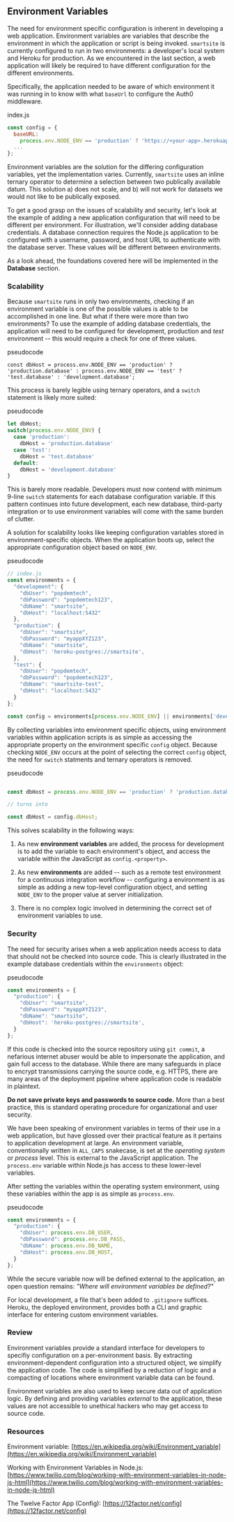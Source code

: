 ## Environment Variables
The need for environment specific configuration is inherent in developing a web application. Environment variables are variables that describe the environment in which the application or script is being invoked. `smartsite` is currently configured to run in two environments: a developer's local system and Heroku for production. As we encountered in the last section, a web application will likely be required to have different configuration for the different environments.

Specifically, the application needed to be aware of which environment it was running in to know with what `baseUrl` to configure the Auth0 middleware.

<div class="filename">index.js</div>

```javascript
const config = {
  baseURL:
    process.env.NODE_ENV == 'production' ? 'https://<your-app>.herokuapp.com' : 'https://localhost:3001',
  ...
};
```

Environment variables are the solution for the differing configuration variables, yet the implementation varies. Currently, `smartsite` uses an inline ternary operator to determine a selection between two publically available datum. This solution a) does not scale, and b) will not work for datasets we would not like to be publically exposed.

To get a good grasp on the issues of scalability and security, let's look at the example of adding a new application configuration that will need to be different per environment. For illustration, we'll consider adding database credentials. A database connection requires the Node.js application to be configured with a username, password, and host URL to authenticate with the database server. These values will be different between environments.

As a look ahead, the foundations covered here will be implemented in the **Database** section.

### Scalability
Because `smartsite` runs in only two environments, checking if an environment variable is one of the possible values is able to be accomplished in one line. But what if there were more than two environments? To use the example of adding database credentials, the application will need to be configured for development, production and *test* environment -- this would require a check for one of three values.

<div class="filename">pseudocode</div>

```
const dbHost = process.env.NODE_ENV == 'production' ? 'production.database' : process.env.NODE_ENV == 'test' ? 'test.database' : 'development.database';
```

This process is barely legible using ternary operators, and a `switch` statement is likely more suited:

<div class="filename">pseudocode</div>

```javascript
let dbHost;
switch(process.env.NODE_ENV) {
  case 'production':
    dbHost = 'production.database'
  case 'test':
    dbHost = 'test.database'
  default:
    dbHost = 'development.database'
}
```

This is barely more readable. Developers must now contend with minimum 9-line `switch` statements for each database configuration variable. If this pattern continues into future development, each new database, third-party integration or *<reason>* to use environment variables will come with the same burden of clutter.

A solution for scalability looks like keeping configuration variables stored in environment-specific objects. When the application boots up, select the appropriate configuration object based on `NODE_ENV`.

<div class="filename">pseudocode</div>

```javascript
// index.js
const environments = {
  "development": {
    "dbUser": "popdemtech",
    "dbPassword": "popdemtech123",
    "dbName": "smartsite",
    "dbHost": "localhost:5432"
  },
  "production": {
    "dbUser": "smartsite",
    "dbPassword": "myappXYZ123",
    "dbName": "smartsite",
    "dbHost": 'heroku-postgres://smartsite',
  },
  "test": {
    "dbUser": "popdemtech",
    "dbPassword": "popdemtech123",
    "dbName": "smartsite-test",
    "dbHost": "localhost:5432"
  }
};

const config = environments[process.env.NODE_ENV] || environments['development'];
```

By collecting variables into environment specific objects, using environment variables within application scripts is as simple as accessing the appropriate property on the environment specific `config` object. Because checking `NODE_ENV` occurs at the point of selecting the correct `config` object, the need for `switch` statments and ternary operators is removed.

<div class="filename">pseudocode</div>

```javascript

const dbHost = process.env.NODE_ENV == 'production' ? 'production.database' : process.env.NODE_ENV == 'test' ? 'test.database' : 'development.database';

// turns into

const dbHost = config.dbHost;
```

This solves scalability in the following ways:

1. As new **environment variables** are added, the process for development is to add the variable to each environment's object, and access the variable within the JavaScript as `config.<property>`.

2. As new **environments** are added -- such as a remote test environment for a continuous integration workflow -- configuring a environment is as simple as adding a new top-level configuration object, and setting `NODE_ENV` to the proper value at server initialization.

3. There is no complex logic involved in determining the correct set of environment variables to use.

### Security
The need for security arises when a web application needs access to data that should not be checked into source code. This is clearly illustrated in the example database credentials within the `environments` object:

<div class="filename">pseudocode</div>

```javascript
const environments = {
  "production": {
    "dbUser": "smartsite",
    "dbPassword": "myappXYZ123",
    "dbName": "smartsite",
    "dbHost": 'heroku-postgres://smartsite',
  }
};
```

If this code is checked into the source repository using `git commit`, a nefarious internet abuser would be able to impersonate the application, and gain full access to the database. While there are many safeguards in place to encrypt transmissions carrying the source code, e.g. HTTPS, there are many areas of the deployment pipeline where application code is readable in plaintext.

**Do not save private keys and passwords to source code.** More than a best practice, this is standard operating procedure for organizational and user security.

We have been speaking of environment variables in terms of their use in a web application, but have glossed over their practical feature as it pertains to application development at large. An environment variable, conventionally written in `ALL_CAPS` snakecase, is set at the *operating system* or *process* level. This is external to the JavaScript application. The `process.env` variable within Node.js has access to these lower-level variables.

After setting the variables within the operating system environment, using these variables within the app is as simple as `process.env`.

<div class="filename">pseudocode</div>

```javascript
const environments = {
  "production": {
    "dbUser": process.env.DB_USER,
    "dbPassword": process.env.DB_PASS,
    "dbName": process.env.DB_NAME,
    "dbHost": process.env.DB_HOST,
  }
};
```

While the secure variable now will be defined external to the application, an open question remains: *"Where will environment variables be defined?"*

For local development, a file that's been added to `.gitignore` suffices. Heroku, the deployed environment, provides both a CLI and graphic interface for entering custom environment variables.

### Review
Environment variables provide a standard interface for developers to specifiy configuration on a per-environment basis. By extracting environment-dependent configuration into a structured object, we simplify the application code. The code is simplified by a reduction of logic and a compacting of locations where environment variable data can be found.

Environment variables are also used to keep secure data out of application logic. By defining and providing variables *external* to the application, these values are not accessible to unethical hackers who may get access to source code.

### Resources
Environment variable: [https://en.wikipedia.org/wiki/Environment_variable](https://en.wikipedia.org/wiki/Environment_variable)

Working with Environment Variables in Node.js: [https://www.twilio.com/blog/working-with-environment-variables-in-node-js-html](https://www.twilio.com/blog/working-with-environment-variables-in-node-js-html)

The Twelve Factor App (Config): [https://12factor.net/config](https://12factor.net/config)
